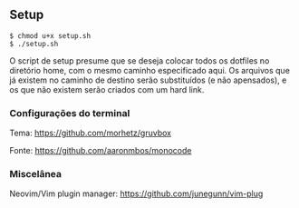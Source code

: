 ## Setup

```
$ chmod u+x setup.sh
$ ./setup.sh
```

O script de setup presume que se deseja colocar todos os dotfiles no diretório home, com o mesmo caminho especificado aqui. Os arquivos que já existem no caminho de destino serão substituídos (e não apensados), e os que não existem serão criados com um hard link.

### Configurações do terminal

Tema: https://github.com/morhetz/gruvbox

Fonte: https://github.com/aaronmbos/monocode

### Miscelânea

Neovim/Vim plugin manager: https://github.com/junegunn/vim-plug
